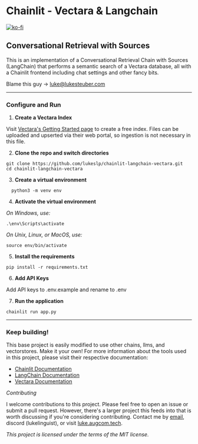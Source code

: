 # Chainlit - Vectara & Langchain
[![ko-fi](https://ko-fi.com/img/githubbutton_sm.svg)](https://ko-fi.com/coolhand)

## Conversational Retrieval with Sources

This is an implementation of a Conversational Retrieval Chain with Sources (LangChain) that performs a semantic search of a Vectara database, all with a Chainlit frontend including chat settings and other fancy bits.

Blame this guy -> luke@lukesteuber.com

---

### Configure and Run

1. **Create a Vectara Index**

Visit [Vectara's Getting Started page](https://vectara.com/developers/getting-started/) to create a free index. Files can be uploaded and upserted via their web portal, so ingestion is not necessary in this file.

2. **Clone the repo and switch directories**

```
git clone https://github.com/lukeslp/chainlit-langchain-vectara.git
cd chainlit-langchain-vectara
```

3. **Create a virtual environment**

```
  python3 -m venv env
```

4. **Activate the virtual environment**

_On Windows, use:_

```
.\env\Scripts\activate
```

_On Unix, Linux, or MacOS, use:_

```
source env/bin/activate
```

5. **Install the requirements**

```
pip install -r requirements.txt
```

6. **Add API Keys**

Add API keys to .env.example and rename to .env

7. **Run the application**

```
chainlit run app.py
```

---

### Keep building!

This base project is easily modified to use other chains, llms, and vectorstores. Make it your own! For more information about the tools used in this project, please visit their respective documentation:

- [Chainlit Documentation](https://docs.chainlit.io/overview)
- [LangChain Documentation](https://langchain.io/docs)
- [Vectara Documentation](https://vectara.io/docs)

_Contributing_

I welcome contributions to this project. Please feel free to open an issue or submit a pull request. However, there's a larger project this feeds into that is worth discussing if you're considering contributing. Contact me by [email](mailto:luke@assisted.space), discord (lukelinguist), or visit [luke.augcom.tech](https://luke.augcom.tech).

_This project is licensed under the terms of the MIT license._
